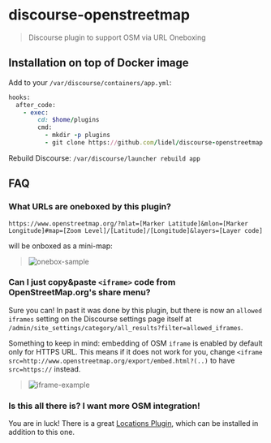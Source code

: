 discourse-openstreetmap
=======================

> Discourse plugin to support OSM via URL Oneboxing

## Installation on top of Docker image

Add to your `/var/discourse/containers/app.yml`:

```ruby
hooks:
  after_code:
    - exec:
        cd: $home/plugins
        cmd:
          - mkdir -p plugins
          - git clone https://github.com/lidel/discourse-openstreetmap.git
```

Rebuild Discourse: `/var/discourse/launcher rebuild app`

## FAQ

### What URLs are oneboxed by this plugin?

    https://www.openstreetmap.org/?mlat=[Marker Latitude]&mlon=[Marker Longitude]#map=[Zoom Level]/[Latitude]/[Longitude]&layers=[Layer code]

will be onboxed as a mini-map:

> ![onebox-sample](https://user-images.githubusercontent.com/157609/31852642-79ace722-b67b-11e7-848f-41ba85fd80ef.png)

### Can I just copy&paste `<iframe>` code from OpenStreetMap.org's share menu?

Sure you can! In past it was done by this plugin, but there is now an `allowed iframes` setting on the Discourse settings page itself at `/admin/site_settings/category/all_results?filter=allowed_iframes`.

Something to keep in mind: embedding of OSM `iframe` is enabled by default only for HTTPS URL. This means if it does not work for you, change `<iframe src=http://www.openstreetmap.org/export/embed.html?(..)` to have `src=https://` instead.


> ![iframe-example](https://user-images.githubusercontent.com/157609/31852829-4c23c4f2-b67f-11e7-8cd3-f0d4c14bf93c.png)

### Is this all there is? I want more OSM integration!

You are in luck! There is a great [Locations Plugin](https://meta.discourse.org/t/locations-plugin/69742?u=lidel), which can be installed in addition to this one.
